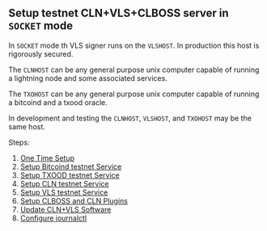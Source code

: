 ## Setup testnet CLN+VLS+CLBOSS server in `SOCKET` mode

In `SOCKET` mode th VLS signer runs on the `VLSHOST`.  In production
this host is rigorously secured.

The `CLNHOST` can be any general purpose unix computer capable of
running a lightning node and some associated services.

The `TXOHOST` can be any general purpose unix computer capable of
running a bitcoind and a txood oracle.

In development and testing the `CLNHOST`, `VLSHOST`, and `TXOHOST` may be the same host.

Steps:
1. [One Time Setup](one-time-setup.md)
2. [Setup Bitcoind testnet Service](./bitcoind-testnet-service.md)
3. [Setup TXOOD testnet Service](./txood-testnet-service.md)
4. [Setup CLN testnet Service](./cln-testnet-service.md)
5. [Setup VLS testnet Service](./vls-testnet-service.md)
6. [Setup CLBOSS and CLN Plugins](./clboss-plugins-setup.md)
7. [Update CLN+VLS Software](./update.md)
8. [Configure journalctl](./journalctl.md)

